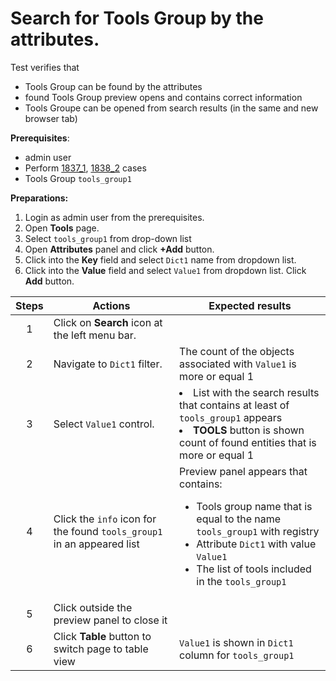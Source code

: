 # Search for Tools Group by the attributes.

Test verifies that
- Tools Group can be found by the attributes
- found Tools Group preview opens and contains correct information
- Tools Groupe can be opened from search results (in the same and new browser tab)

**Prerequisites**:
- admin user
- Perform [1837_1](1837_1.md), [1838_2](1838_2.md) cases
- Tools Group `tools_group1`

**Preparations:**

1. Login as admin user from the prerequisites.
2. Open **Tools** page.
3. Select `tools_group1` from drop-down list
4. Open **Attributes** panel and click **+Add** button.
5. Click into the **Key** field and select `Dict1` name from dropdown list.
6. Click into the **Value** field and select `Value1` from dropdown list. Click **Add** button.

| Steps | Actions | Expected results |
| :---: | --- | --- |
| 1 | Click on **Search** icon at the left menu bar. | |
| 2 | Navigate to `Dict1` filter. | The count of the objects associated with `Value1` is more or equal 1 |
| 3 | Select `Value1` control. | <li>List with the search results that contains at least of `tools_group1` appears</li><li>**TOOLS** button is shown count of found entities that is more or equal 1 |
| 4 | Click the `info` icon for the found `tools_group1` in an appeared list | Preview panel appears that contains:<ul><li>Tools group name that is equal to the name `tools_group1` with registry</li><li>Attribute `Dict1` with value `Value1`</li><li>The list of tools included in the `tools_group1` |
| 5 | Click outside the preview panel to close it | |
| 6 | Click **Table** button to switch page to table view | `Value1` is shown in `Dict1` column for `tools_group1` |